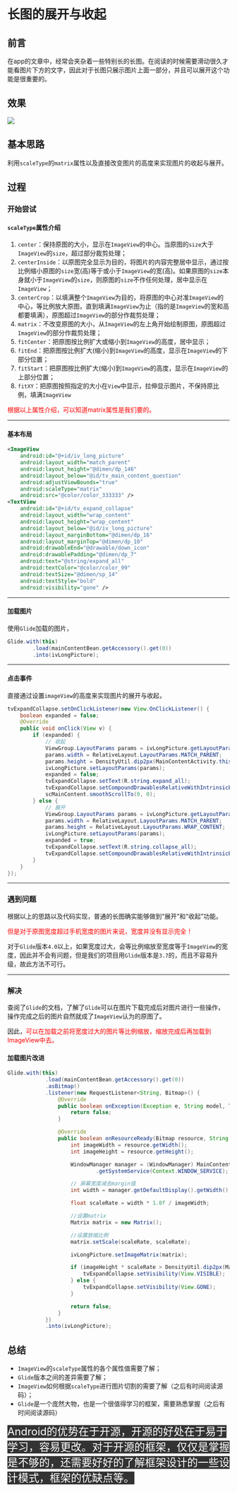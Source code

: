 # 长图的展开与收起

## 前言
在app的文章中，经常会夹杂着一些特别长的长图。在阅读的时候需要滑动很久才能看图片下方的文字，因此对于长图只展示图片上面一部分，并且可以展开这个功能是很重要的。

## 效果
![](https://he_jhua.gitee.io/image-hosting/2019/10/21/10-1.gif)

## 基本思路
利用`scaleType`的`matrix`属性以及直接改变图片的高度来实现图片的收起与展开。

## 过程
### 开始尝试
#### `scaleType`属性介绍
1. `center`：保持原图的大小，显示在`ImageView`的中心。当原图的`size`大于`ImageView`的`size`，超过部分裁剪处理；
2. `centerInside`：以原图完全显示为目的，将图片的内容完整居中显示，通过按比例缩小原图的`size`宽(高)等于或小于`ImageView`的宽(高)。如果原图的`size`本身就小于`ImageView`的`size`，则原图的`size`不作任何处理，居中显示在`ImageView`；
3. `centerCrop`：以填满整个`ImageView`为目的，将原图的中心对准`ImageView`的中心，等比例放大原图，直到填满`ImageView`为止（指的是`ImageView`的宽和高都要填满），原图超过`ImageView`的部分作裁剪处理；
4. `matrix`：不改变原图的大小，从`ImageView`的左上角开始绘制原图，原图超过`ImageView`的部分作裁剪处理；
5. `fitCenter`：把原图按比例扩大或缩小到`ImageView`的高度，居中显示；
6. `fitEnd`：把原图按比例扩大(缩小)到`ImageView`的高度，显示在`ImageView`的下部分位置；
7. `fitStart`：把原图按比例扩大(缩小)到`ImageView`的高度，显示在`ImageView`的上部分位置；
8. `fitXY`：把原图按照指定的大小在`View`中显示，拉伸显示图片，不保持原比例，填满`ImageView`

<span style="color: #ff0000;">根据以上属性介绍，可以知道matrix属性是我们要的。</span>

----
#### 基本布局
```xml
<ImageView
    android:id="@+id/iv_long_picture"
    android:layout_width="match_parent"
    android:layout_height="@dimen/dp_146"
    android:layout_below="@id/tv_main_content_question"
    android:adjustViewBounds="true"
    android:scaleType="matrix"
    android:src="@color/color_333333" />
<TextView
    android:id="@+id/tv_expand_collapse"
    android:layout_width="wrap_content"
    android:layout_height="wrap_content"
    android:layout_below="@id/iv_long_picture"
    android:layout_marginBottom="@dimen/dp_16"
    android:layout_marginTop="@dimen/dp_10"
    android:drawableEnd="@drawable/down_icon"
    android:drawablePadding="@dimen/dp_7"
    android:text="@string/expand_all"
    android:textColor="@color/color_99"
    android:textSize="@dimen/sp_14"
    android:textStyle="bold"
    android:visibility="gone" />
```

----
#### 加载图片
使用`Glide`加载的图片，
```java
Glide.with(this)
        .load(mainContentBean.getAccessory().get(0))
        .into(ivLongPicture);
```

----
#### 点击事件
直接通过设置`imageView`的高度来实现图片的展开与收起，
```java
tvExpandCollapse.setOnClickListener(new View.OnClickListener() {
    boolean expanded = false;
    @Override
    public void onClick(View v) {
        if (expanded) {
            // 收起
            ViewGroup.LayoutParams params = ivLongPicture.getLayoutParams();
            params.width = RelativeLayout.LayoutParams.MATCH_PARENT;
            params.height = DensityUtil.dip2px(MainContentActivity.this, 146);
            ivLongPicture.setLayoutParams(params);
            expanded = false;
            tvExpandCollapse.setText(R.string.expand_all);
            tvExpandCollapse.setCompoundDrawablesRelativeWithIntrinsicBounds(0, 0, R.drawable.down_icon, 0);
            scMainContent.smoothScrollTo(0, 0);
        } else {
            // 展开
            ViewGroup.LayoutParams params = ivLongPicture.getLayoutParams();
            params.width = RelativeLayout.LayoutParams.MATCH_PARENT;
            params.height = RelativeLayout.LayoutParams.WRAP_CONTENT;
            ivLongPicture.setLayoutParams(params);
            expanded = true;
            tvExpandCollapse.setText(R.string.collapse_all);
            tvExpandCollapse.setCompoundDrawablesRelativeWithIntrinsicBounds(0, 0, R.drawable.upper_icon, 0);
        }
    }
});
```
----
### 遇到问题
根据以上的思路以及代码实现，普通的长图确实能够做到“展开”和“收起”功能。

<span style="color: #ff0000;">但是对于原图宽度超过手机宽度的图片来说，宽度并没有显示完全！</span>

对于`Glide`版本`4.0`以上，如果宽度过大，会等比例缩放至宽度等于`ImageView`的宽度，因此并不会有问题，但是我们的项目用`Glide`版本是`3.7`的，而且不容易升级，故此方法不可行。

----
### 解决
查阅了`Glide`的文档，了解了`Glide`可以在图片下载完成后对图片进行一些操作，操作完成之后的图片自然就成了`ImageView`认为的原图了。

因此，<span style="color: #ff0000;">可以在加载之前将宽度过大的图片等比例缩放，缩放完成后再加载到ImageView中去。</span>

#### 加载图片改进
```java
Glide.with(this)
            .load(mainContentBean.getAccessory().get(0))
            .asBitmap()
            .listener(new RequestListener<String, Bitmap>() {
                @Override
                public boolean onException(Exception e, String model, Target<Bitmap> target, boolean isFirstResource) {
                    return false;
                }

                @Override
                public boolean onResourceReady(Bitmap resource, String model, Target<Bitmap> target, boolean isFromMemoryCache, boolean isFirstResource) {
                    int imageWidth = resource.getWidth();
                    int imageHeight = resource.getHeight();

                    WindowManager manager = (WindowManager) MainContentActivity.this
                            .getSystemService(Context.WINDOW_SERVICE);

                    // 屏幕宽度减去margin值
                    int width = manager.getDefaultDisplay().getWidth() - DensityUtil.dip2px(MainContentActivity.this, 32);

                    float scaleRate = width * 1.0f / imageWidth;

                    //设置matrix
                    Matrix matrix = new Matrix();

                    //设置放缩比例
                    matrix.setScale(scaleRate, scaleRate);

                    ivLongPicture.setImageMatrix(matrix);

                    if (imageHeight * scaleRate > DensityUtil.dip2px(MainContentActivity.this, 146)) {
                        tvExpandCollapse.setVisibility(View.VISIBLE);
                    } else {
                        tvExpandCollapse.setVisibility(View.GONE);
                    }

                    return false;
                }
            })
            .into(ivLongPicture);
```

## 总结
+ `ImageView`的`scaleType`属性的各个属性值需要了解；
+ `Glide`版本之间的差异需要了解；
+ `ImageView`如何根据`scaleType`进行图片切割的需要了解（之后有时间阅读源码）；
+ `Glide`是一个庞然大物，也是一个很值得学习的框架，需要熟悉掌握（之后有时间阅读源码）

<span style="font-size: 18pt; background-color: #333333; color: #ffffff;">Android的优势在于开源，开源的好处在于易于学习，容易更改。对于开源的框架，仅仅是掌握是不够的，还需要好好的了解框架设计的一些设计模式，框架的优缺点等。</span>

<Vssue title="长图的展开与收起" /> 